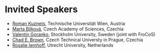 # Invited Speakers

- [Roman Kuznets](https://sites.google.com/site/kuznets/home), Technische Universität Wien, Austria
- [Marta Bílková](https://sites.google.com/view/martabilkova), Czech Academy of Sciences, Czechia
- [Valentin Goranko](https://www2.philosophy.su.se/goranko/), Stockholm University, Sweden (joint with FroCoS)
- [Chad E. Brown](https://ai.ciirc.cvut.cz/groups/FM/members.html), Czech Technical Universty in Prague, Czechia
- [Rosalie Iemhoff](https://www.phil.uu.nl/~iemhoff/), Utrecht University, Netherlands

